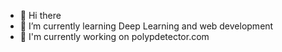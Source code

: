 - 👋 Hi there
- 🌱 I’m currently learning Deep Learning and web development
- 🔭 I'm currently working on polypdetector.com

<!---
fvazqu/fvazqu is a ✨ special ✨ repository because its `README.md` (this file) appears on your GitHub profile.
You can click the Preview link to take a look at your changes.
--->
